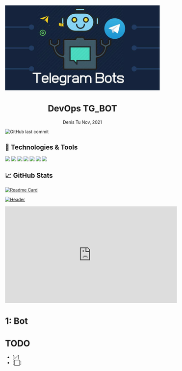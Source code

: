  [![Header](./assets/Telegram-Bots.jpg "Header")](https://www.linkedin.com/in/dm2macoff/)
 <p align="center">
 <h1 align="center">DevOps TG_BOT</h1>
 <p align="center">Denis Tu Nov, 2021</p>

 ![GitHub last commit](https://img.shields.io/github/last-commit/DmarshalTU/DevOps_Project?style=plastic)

</p>

## 🔧 Technologies & Tools
![](https://img.shields.io/badge/OS-Linux-informational?style=flat&logo=linux&logoColor=white&color=2bbc8a)
![](https://img.shields.io/badge/Code-Python-informational?style=flat&logo=python&logoColor=white&color=2bbc8a)
![](https://img.shields.io/badge/Tools-Docker-informational?style=flat&logo=docker&logoColor=white&color=2bbc8a)
![](https://img.shields.io/badge/Tools-Kubernetes-informational?style=flat&logo=kubernetes&logoColor=white&color=2bbc8a)
![](https://img.shields.io/badge/Tools-Ansible-informational?style=flat&logo=ansible&logoColor=white&color=2bbc8a)
![](https://img.shields.io/badge/Tools-Terraform-informational?style=flat&logo=terraform&logoColor=white&color=2bbc8a)
![](https://img.shields.io/badge/Tools-BotAPI-informational?style=flat&logo=telegram&logoColor=white&color=2bbc8a)

## &#x1f4c8; GitHub Stats

[![Readme Card](https://github-readme-stats.vercel.app/api/pin/?username=DmarshalTU&repo=DevBot)]()

 [![Header]([./assets/BOT.mp4](https://drive.google.com/file/d/1dedIFKDap4O9tzPSz2iSZdK6WcCOb5H6/view) "Header")](https://www.linkedin.com/in/dm2macoff/)


<iframe width="560" height="315"
src="https://drive.google.com/file/d/1dedIFKDap4O9tzPSz2iSZdK6WcCOb5H6/view" 
frameborder="0" 
allow="accelerometer; autoplay; encrypted-media; gyroscope; picture-in-picture" 
allowfullscreen></iframe>



# 1: Bot

# TODO
- [:white_check_mark:] 
- [:white_large_square:] 
